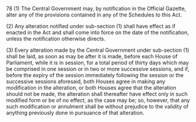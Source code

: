 78
(1) The Central Government may, by notification in the Official Gazette, alter any of the provisions contained in any of the Schedules to this Act.

(2) Any alteration notified under sub-section (1) shall have effect as if enacted in the Act and shall come into force on the date of the notification, unless the notification otherwise directs.

(3) Every alteration made by the Central Government under sub-section (1) shall be laid, as soon as may be after it is made, before each House of Parliament, while it is in session, for a total period of thirty days which may be comprised in one session or in two or more successive sessions, and if, before the expiry of the session immediately following the session or the successive sessions aforesaid, both Houses agree in making any modification in the alteration, or both Houses agree that the alteration should not be made, the alteration shall thereafter have effect only in such modified form or be of no effect, as the case may be; so, however, that any such modification or annulment shall be without prejudice to the validity of anything previously done in pursuance of that alteration.
